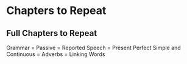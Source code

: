 # Chapters to Repeat

## Full Chapters to Repeat

Grammar
    = Passive
    = Reported Speech
    = Present Perfect Simple and Continuous
    = Adverbs
    = Linking Words
